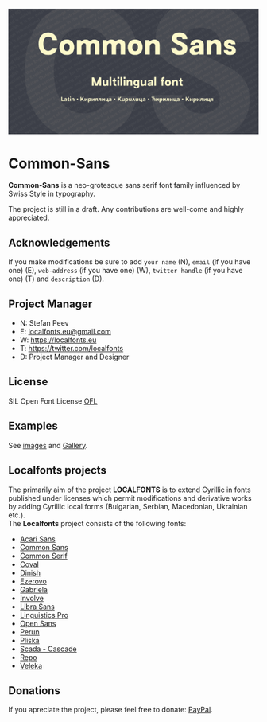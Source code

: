 ![Sample Image](/images/CommonSans_Banners_01.jpg)

# Common-Sans
**Common-Sans** is a neo-grotesque sans serif font family influenced by Swiss Style in typography.

The project is still in a draft. Any contributions are well-come and highly appreciated.

Acknowledgements
----------------

If you make modifications be sure to add <code>your name</code> (N), <code>email</code> (if you have one) (E), <code>web-address</code> (if you have one) (W), <code>twitter handle</code> (if you have one) (T) and <code>description</code> (D).

Project Manager
---------------

+ N: Stefan Peev
+ E: localfonts.eu@gmail.com
+ W: https://localfonts.eu
+ T: https://twitter.com/localfonts
+ D: Project Manager and Designer

License
-------

SIL Open Font License [OFL](documentation/OFL.txt)

Examples
--------
See [images](/images/) and [Gallery](/images/Gallery.md).

Localfonts projects
-------------------
  
The primarily aim of the project **LOCALFONTS** is to extend Cyrillic in fonts published under licenses which permit modifications and derivative works by adding Cyrillic local forms (Bulgarian, Serbian, Macedonian, Ukrainian etc.).  
The **Localfonts** project consists of the following fonts:

+ [Acari Sans](https://github.com/StefanPeev/acari-sans/tree/local) 
+ [Common Sans](https://github.com/StefanPeev/Common-Sans)  
+ [Common Serif](https://github.com/StefanPeev/Common-Serif)  
+ [Coval](https://github.com/StefanPeev/coval)  
+ [Dinish](https://github.com/StefanPeev/dinish/tree/cyrillic)  
+ [Ezerovo](https://github.com/StefanPeev/Ezerovo)  
+ [Gabriela](https://github.com/StefanPeev/Gabriela)  
+ [Involve](https://github.com/StefanPeev/Involve)  
+ [Libra Sans](https://github.com/StefanPeev/Libra-Sans)  
+ [Linguistics Pro](https://github.com/StefanPeev/Linguistics-Pro)  
+ [Open Sans](https://github.com/StefanPeev/opensans/tree/local)  
+ [Perun](https://github.com/StefanPeev/Perun)  
+ [Pliska](https://github.com/StefanPeev/Pliska)  
+ [Scada - Cascade](https://github.com/StefanPeev/Scada-Cascade/tree/local)  
+ [Repo](https://github.com/StefanPeev/Repo)  
+ [Veleka](https://github.com/StefanPeev/Veleka)  
  
Donations
---------

If you apreciate the project, please feel free to donate: [PayPal](https://www.paypal.me/localfonts).

